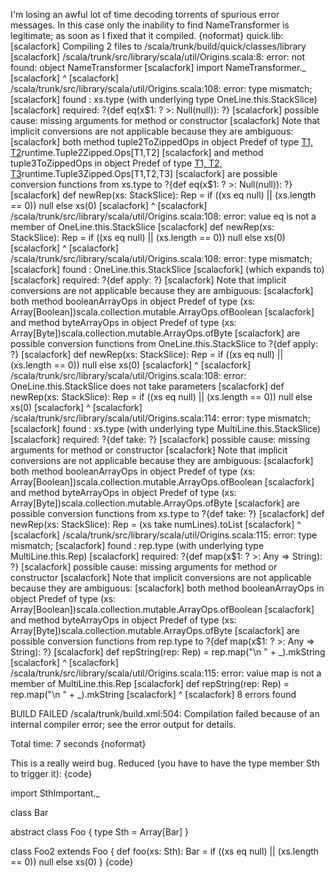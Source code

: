 I'm losing an awful lot of time decoding torrents of spurious error messages.  In this case only the inability to find NameTransformer is legitimate; as soon as I fixed that it compiled.
{noformat}
quick.lib:
[scalacfork] Compiling 2 files to /scala/trunk/build/quick/classes/library
[scalacfork] /scala/trunk/src/library/scala/util/Origins.scala:8: error: not found: object NameTransformer
[scalacfork] import NameTransformer._
[scalacfork]        ^
[scalacfork] /scala/trunk/src/library/scala/util/Origins.scala:108: error: type mismatch;
[scalacfork]  found   : xs.type (with underlying type OneLine.this.StackSlice)
[scalacfork]  required: ?{def eq(x$1: ? >: Null(null)): ?}
[scalacfork]  possible cause: missing arguments for method or constructor
[scalacfork] Note that implicit conversions are not applicable because they are ambiguous:
[scalacfork]  both method tuple2ToZippedOps in object Predef of type [T1, T2](x: (T1, T2))runtime.Tuple2Zipped.Ops[T1,T2]
[scalacfork]  and method tuple3ToZippedOps in object Predef of type [T1, T2, T3](x: (T1, T2, T3))runtime.Tuple3Zipped.Ops[T1,T2,T3]
[scalacfork]  are possible conversion functions from xs.type to ?{def eq(x$1: ? >: Null(null)): ?}
[scalacfork]     def newRep(xs: StackSlice): Rep     = if ((xs eq null) || (xs.length == 0)) null else xs(0)
[scalacfork]                                                ^
[scalacfork] /scala/trunk/src/library/scala/util/Origins.scala:108: error: value eq is not a member of OneLine.this.StackSlice
[scalacfork]     def newRep(xs: StackSlice): Rep     = if ((xs eq null) || (xs.length == 0)) null else xs(0)
[scalacfork]                                                   ^
[scalacfork] /scala/trunk/src/library/scala/util/Origins.scala:108: error: type mismatch;
[scalacfork]  found   : OneLine.this.StackSlice
[scalacfork]     (which expands to)  <error>
[scalacfork]  required: ?{def apply: ?}
[scalacfork] Note that implicit conversions are not applicable because they are ambiguous:
[scalacfork]  both method booleanArrayOps in object Predef of type (xs: Array[Boolean])scala.collection.mutable.ArrayOps.ofBoolean
[scalacfork]  and method byteArrayOps in object Predef of type (xs: Array[Byte])scala.collection.mutable.ArrayOps.ofByte
[scalacfork]  are possible conversion functions from OneLine.this.StackSlice to ?{def apply: ?}
[scalacfork]     def newRep(xs: StackSlice): Rep     = if ((xs eq null) || (xs.length == 0)) null else xs(0)
[scalacfork]                                                                                           ^
[scalacfork] /scala/trunk/src/library/scala/util/Origins.scala:108: error: OneLine.this.StackSlice does not take parameters
[scalacfork]     def newRep(xs: StackSlice): Rep     = if ((xs eq null) || (xs.length == 0)) null else xs(0)
[scalacfork]                                                                                             ^
[scalacfork] /scala/trunk/src/library/scala/util/Origins.scala:114: error: type mismatch;
[scalacfork]  found   : xs.type (with underlying type MultiLine.this.StackSlice)
[scalacfork]  required: ?{def take: ?}
[scalacfork]  possible cause: missing arguments for method or constructor
[scalacfork] Note that implicit conversions are not applicable because they are ambiguous:
[scalacfork]  both method booleanArrayOps in object Predef of type (xs: Array[Boolean])scala.collection.mutable.ArrayOps.ofBoolean
[scalacfork]  and method byteArrayOps in object Predef of type (xs: Array[Byte])scala.collection.mutable.ArrayOps.ofByte
[scalacfork]  are possible conversion functions from xs.type to ?{def take: ?}
[scalacfork]     def newRep(xs: StackSlice): Rep     = (xs take numLines).toList
[scalacfork]                                            ^
[scalacfork] /scala/trunk/src/library/scala/util/Origins.scala:115: error: type mismatch;
[scalacfork]  found   : rep.type (with underlying type MultiLine.this.Rep)
[scalacfork]  required: ?{def map(x$1: ? >: Any => String): ?}
[scalacfork]  possible cause: missing arguments for method or constructor
[scalacfork] Note that implicit conversions are not applicable because they are ambiguous:
[scalacfork]  both method booleanArrayOps in object Predef of type (xs: Array[Boolean])scala.collection.mutable.ArrayOps.ofBoolean
[scalacfork]  and method byteArrayOps in object Predef of type (xs: Array[Byte])scala.collection.mutable.ArrayOps.ofByte
[scalacfork]  are possible conversion functions from rep.type to ?{def map(x$1: ? >: Any => String): ?}
[scalacfork]     def repString(rep: Rep)             = rep.map("\n  " + _).mkString
[scalacfork]                                           ^
[scalacfork] /scala/trunk/src/library/scala/util/Origins.scala:115: error: value map is not a member of MultiLine.this.Rep
[scalacfork]     def repString(rep: Rep)             = rep.map("\n  " + _).mkString
[scalacfork]                                               ^
[scalacfork] 8 errors found

BUILD FAILED
/scala/trunk/build.xml:504: Compilation failed because of an internal compiler error; see the error output for details.

Total time: 7 seconds
{noformat}

This is a really weird bug. Reduced (you have to have the type member Sth to trigger it):
{code}

import SthImportant._

class Bar

abstract class Foo {
  type Sth = Array[Bar]
}

class Foo2 extends Foo {
  def foo(xs: Sth): Bar = if ((xs eq null) || (xs.length == 0)) null else xs(0)
}
{code}
